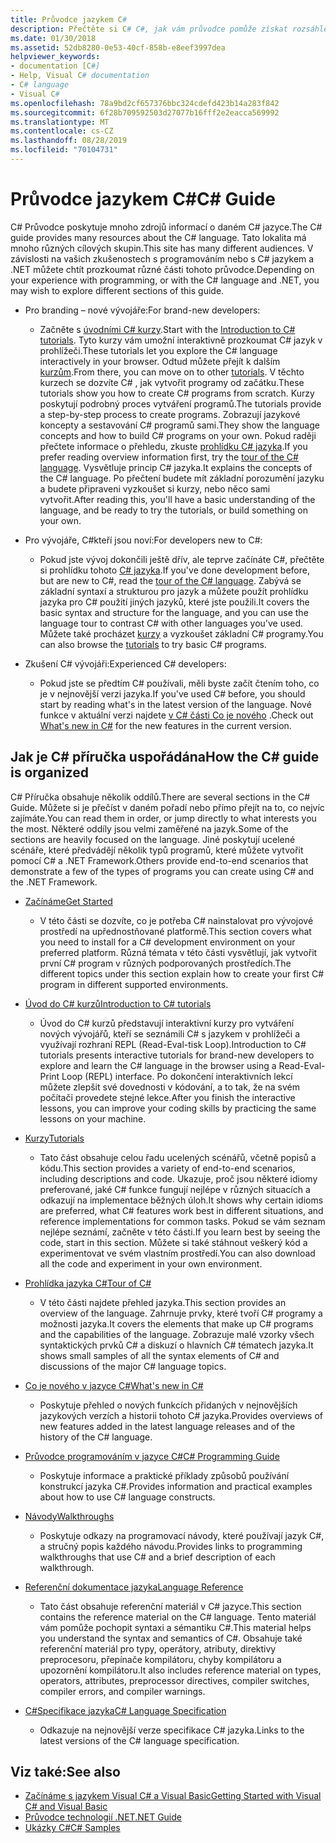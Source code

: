 ```yaml
---
title: Průvodce jazykem C#
description: Přečtěte si C# C#, jak vám průvodce pomůže získat rozsáhlé znalosti, ať už jste novým vývojářem nebo zkušeným odborníkem.
ms.date: 01/30/2018
ms.assetid: 52db8280-0e53-40cf-858b-e8eef3997dea
helpviewer_keywords:
- documentation [C#]
- Help, Visual C# documentation
- C# language
- Visual C#
ms.openlocfilehash: 78a9bd2cf657376bbc324cdefd423b14a283f842
ms.sourcegitcommit: 6f28b709592503d27077b16fff2e2eacca569992
ms.translationtype: MT
ms.contentlocale: cs-CZ
ms.lasthandoff: 08/28/2019
ms.locfileid: "70104731"
---
```

# <a name="c-guide"></a><span data-ttu-id="f4535-103">Průvodce jazykem C#</span><span class="sxs-lookup"><span data-stu-id="f4535-103">C# Guide</span></span>

<span data-ttu-id="f4535-104">C# Průvodce poskytuje mnoho zdrojů informací o daném C# jazyce.</span><span class="sxs-lookup"><span data-stu-id="f4535-104">The C# guide provides many resources about the C# language.</span></span> <span data-ttu-id="f4535-105">Tato lokalita má mnoho různých cílových skupin.</span><span class="sxs-lookup"><span data-stu-id="f4535-105">This site has many different audiences.</span></span> <span data-ttu-id="f4535-106">V závislosti na vašich zkušenostech s programováním nebo s C# jazykem a .NET můžete chtít prozkoumat různé části tohoto průvodce.</span><span class="sxs-lookup"><span data-stu-id="f4535-106">Depending on your experience with programming, or with the C# language and .NET, you may wish to explore different sections of this guide.</span></span>

- <span data-ttu-id="f4535-107">Pro branding – nové vývojáře:</span><span class="sxs-lookup"><span data-stu-id="f4535-107">For brand-new developers:</span></span>
  - <span data-ttu-id="f4535-108">Začněte s [úvodními C# kurzy](tutorials/intro-to-csharp/index.md).</span><span class="sxs-lookup"><span data-stu-id="f4535-108">Start with the [Introduction to C# tutorials](tutorials/intro-to-csharp/index.md).</span></span> <span data-ttu-id="f4535-109">Tyto kurzy vám umožní interaktivně prozkoumat C# jazyk v prohlížeči.</span><span class="sxs-lookup"><span data-stu-id="f4535-109">These tutorials let you explore the C# language interactively in your browser.</span></span> <span data-ttu-id="f4535-110">Odtud můžete přejít k dalším [kurzům](tutorials/index.md).</span><span class="sxs-lookup"><span data-stu-id="f4535-110">From there, you can move on to other [tutorials](tutorials/index.md).</span></span> <span data-ttu-id="f4535-111">V těchto kurzech se dozvíte C# , jak vytvořit programy od začátku.</span><span class="sxs-lookup"><span data-stu-id="f4535-111">These tutorials show you how to create C# programs from scratch.</span></span> <span data-ttu-id="f4535-112">Kurzy poskytují podrobný proces vytváření programů.</span><span class="sxs-lookup"><span data-stu-id="f4535-112">The tutorials provide a step-by-step process to create programs.</span></span> <span data-ttu-id="f4535-113">Zobrazují jazykové koncepty a sestavování C# programů sami.</span><span class="sxs-lookup"><span data-stu-id="f4535-113">They show the language concepts and how to build C# programs on your own.</span></span> <span data-ttu-id="f4535-114">Pokud raději přečtete informace o přehledu, zkuste [prohlídku C# jazyka](tour-of-csharp/index.md).</span><span class="sxs-lookup"><span data-stu-id="f4535-114">If you prefer reading overview information first, try the [tour of the C# language](tour-of-csharp/index.md).</span></span> <span data-ttu-id="f4535-115">Vysvětluje princip C# jazyka.</span><span class="sxs-lookup"><span data-stu-id="f4535-115">It explains the concepts of the C# language.</span></span> <span data-ttu-id="f4535-116">Po přečtení budete mít základní porozumění jazyku a budete připraveni vyzkoušet si kurzy, nebo něco sami vytvořit.</span><span class="sxs-lookup"><span data-stu-id="f4535-116">After reading this, you'll have a basic understanding of the language, and be ready to try the tutorials, or build something on your own.</span></span>

- <span data-ttu-id="f4535-117">Pro vývojáře, C#kteří jsou noví:</span><span class="sxs-lookup"><span data-stu-id="f4535-117">For developers new to C#:</span></span>
  - <span data-ttu-id="f4535-118">Pokud jste vývoj dokončili ještě dřív, ale teprve začínáte C#, přečtěte si prohlídku tohoto [ C# jazyka](tour-of-csharp/index.md).</span><span class="sxs-lookup"><span data-stu-id="f4535-118">If you've done development before, but are new to C#, read the [tour of the C# language](tour-of-csharp/index.md).</span></span> <span data-ttu-id="f4535-119">Zabývá se základní syntaxí a strukturou pro jazyk a můžete použít prohlídku jazyka pro C# použití jiných jazyků, které jste použili.</span><span class="sxs-lookup"><span data-stu-id="f4535-119">It covers the basic syntax and structure for the language, and you can use the language tour to contrast C# with other languages you've used.</span></span> <span data-ttu-id="f4535-120">Můžete také procházet [kurzy](tutorials/index.md) a vyzkoušet základní C# programy.</span><span class="sxs-lookup"><span data-stu-id="f4535-120">You can also browse the [tutorials](tutorials/index.md) to try basic C# programs.</span></span>

- <span data-ttu-id="f4535-121">Zkušení C# vývojáři:</span><span class="sxs-lookup"><span data-stu-id="f4535-121">Experienced C# developers:</span></span>
  - <span data-ttu-id="f4535-122">Pokud jste se předtím C# používali, měli byste začít čtením toho, co je v nejnovější verzi jazyka.</span><span class="sxs-lookup"><span data-stu-id="f4535-122">If you've used C# before, you should start by reading what's in the latest version of the language.</span></span> <span data-ttu-id="f4535-123">Nové funkce v aktuální verzi najdete [v C# části Co je nového](whats-new/index.md) .</span><span class="sxs-lookup"><span data-stu-id="f4535-123">Check out [What's new in C#](whats-new/index.md) for the new features in the current version.</span></span>

## <a name="how-the-c-guide-is-organized"></a><span data-ttu-id="f4535-124">Jak je C# příručka uspořádána</span><span class="sxs-lookup"><span data-stu-id="f4535-124">How the C# guide is organized</span></span>

<span data-ttu-id="f4535-125">C# Příručka obsahuje několik oddílů.</span><span class="sxs-lookup"><span data-stu-id="f4535-125">There are several sections in the C# Guide.</span></span> <span data-ttu-id="f4535-126">Můžete si je přečíst v daném pořadí nebo přímo přejít na to, co nejvíc zajímáte.</span><span class="sxs-lookup"><span data-stu-id="f4535-126">You can read them in order, or jump directly to what interests you the most.</span></span> <span data-ttu-id="f4535-127">Některé oddíly jsou velmi zaměřené na jazyk.</span><span class="sxs-lookup"><span data-stu-id="f4535-127">Some of the sections are heavily focused on the language.</span></span> <span data-ttu-id="f4535-128">Jiné poskytují ucelené scénáře, které předvádějí několik typů programů, které můžete vytvořit pomocí C# a .NET Framework.</span><span class="sxs-lookup"><span data-stu-id="f4535-128">Others provide end-to-end scenarios that demonstrate a few of the types of programs you can create using C# and the .NET Framework.</span></span>

- [<span data-ttu-id="f4535-129">Začínáme</span><span class="sxs-lookup"><span data-stu-id="f4535-129">Get Started</span></span>](getting-started/index.md)
  - <span data-ttu-id="f4535-130">V této části se dozvíte, co je potřeba C# nainstalovat pro vývojové prostředí na upřednostňované platformě.</span><span class="sxs-lookup"><span data-stu-id="f4535-130">This section covers what you need to install for a C# development environment on your preferred platform.</span></span> <span data-ttu-id="f4535-131">Různá témata v této části vysvětlují, jak vytvořit první C# program v různých podporovaných prostředích.</span><span class="sxs-lookup"><span data-stu-id="f4535-131">The different topics under this section explain how to create your first C# program in different supported environments.</span></span>

- [<span data-ttu-id="f4535-132">Úvod do C# kurzů</span><span class="sxs-lookup"><span data-stu-id="f4535-132">Introduction to C# tutorials</span></span>](tutorials/intro-to-csharp/index.md)
  - <span data-ttu-id="f4535-133">Úvod do C# kurzů představují interaktivní kurzy pro vytváření nových vývojářů, kteří se seznámili C# s jazykem v prohlížeči a využívají rozhraní REPL (Read-Eval-tisk Loop).</span><span class="sxs-lookup"><span data-stu-id="f4535-133">Introduction to C# tutorials presents interactive tutorials for brand-new developers to explore and learn the C# language in the browser using a Read-Eval-Print Loop (REPL) interface.</span></span> <span data-ttu-id="f4535-134">Po dokončení interaktivních lekcí můžete zlepšit své dovednosti v kódování, a to tak, že na svém počítači provedete stejné lekce.</span><span class="sxs-lookup"><span data-stu-id="f4535-134">After you finish the interactive lessons, you can improve your coding skills by practicing the same lessons on your machine.</span></span>

- [<span data-ttu-id="f4535-135">Kurzy</span><span class="sxs-lookup"><span data-stu-id="f4535-135">Tutorials</span></span>](tutorials/index.md)
  - <span data-ttu-id="f4535-136">Tato část obsahuje celou řadu ucelených scénářů, včetně popisů a kódu.</span><span class="sxs-lookup"><span data-stu-id="f4535-136">This section provides a variety of end-to-end scenarios, including descriptions and code.</span></span> <span data-ttu-id="f4535-137">Ukazuje, proč jsou některé idiomy preferované, jaké C# funkce fungují nejlépe v různých situacích a odkazují na implementace běžných úloh.</span><span class="sxs-lookup"><span data-stu-id="f4535-137">It shows why certain idioms are preferred, what C# features work best in different situations, and reference implementations for common tasks.</span></span> <span data-ttu-id="f4535-138">Pokud se vám seznam nejlépe seznámí, začněte v této části.</span><span class="sxs-lookup"><span data-stu-id="f4535-138">If you learn best by seeing the code, start in this section.</span></span> <span data-ttu-id="f4535-139">Můžete si také stáhnout veškerý kód a experimentovat ve svém vlastním prostředí.</span><span class="sxs-lookup"><span data-stu-id="f4535-139">You can also download all the code and experiment in your own environment.</span></span>

- [<span data-ttu-id="f4535-140">Prohlídka jazyka C#</span><span class="sxs-lookup"><span data-stu-id="f4535-140">Tour of C#</span></span>](tour-of-csharp/index.md)
  - <span data-ttu-id="f4535-141">V této části najdete přehled jazyka.</span><span class="sxs-lookup"><span data-stu-id="f4535-141">This section provides an overview of the language.</span></span> <span data-ttu-id="f4535-142">Zahrnuje prvky, které tvoří C# programy a možnosti jazyka.</span><span class="sxs-lookup"><span data-stu-id="f4535-142">It covers the elements that make up C# programs and the capabilities of the language.</span></span> <span data-ttu-id="f4535-143">Zobrazuje malé vzorky všech syntaktických prvků C# a diskuzí o hlavních C# tématech jazyka.</span><span class="sxs-lookup"><span data-stu-id="f4535-143">It shows small samples of all the syntax elements of C# and discussions of the major C# language topics.</span></span>

- [<span data-ttu-id="f4535-144">Co je nového v jazyce C#</span><span class="sxs-lookup"><span data-stu-id="f4535-144">What's new in C#</span></span>](whats-new/index.md)
  - <span data-ttu-id="f4535-145">Poskytuje přehled o nových funkcích přidaných v nejnovějších jazykových verzích a historii tohoto C# jazyka.</span><span class="sxs-lookup"><span data-stu-id="f4535-145">Provides overviews of new features added in the latest language releases and of the history of the C# language.</span></span>

<!--
- [.NET Compiler Platform SDK](roslyn-sdk/index.md)
  - The .NET Compiler Platform SDK enables you to write components that analyze code, and suggest or make improvements to that code. In this section, you'll learn how the APIs are organized, and how you can create code that enables rules and practices for your team. You'll also see samples, end-to-end scenarios, and links to other libraries with more examples using these APIs.
-->

- [<span data-ttu-id="f4535-146">Průvodce programováním v jazyce C#</span><span class="sxs-lookup"><span data-stu-id="f4535-146">C# Programming Guide</span></span>](./programming-guide/index.md)
  - <span data-ttu-id="f4535-147">Poskytuje informace a praktické příklady způsobů používání konstrukcí jazyka C#.</span><span class="sxs-lookup"><span data-stu-id="f4535-147">Provides information and practical examples about how to use C# language constructs.</span></span>

- [<span data-ttu-id="f4535-148">Návody</span><span class="sxs-lookup"><span data-stu-id="f4535-148">Walkthroughs</span></span>](./walkthroughs.md)
  - <span data-ttu-id="f4535-149">Poskytuje odkazy na programovací návody, které používají jazyk C#, a stručný popis každého návodu.</span><span class="sxs-lookup"><span data-stu-id="f4535-149">Provides links to programming walkthroughs that use C# and a brief description of each walkthrough.</span></span>

- [<span data-ttu-id="f4535-150">Referenční dokumentace jazyka</span><span class="sxs-lookup"><span data-stu-id="f4535-150">Language Reference</span></span>](language-reference/index.md)
  - <span data-ttu-id="f4535-151">Tato část obsahuje referenční materiál v C# jazyce.</span><span class="sxs-lookup"><span data-stu-id="f4535-151">This section contains the reference material on the C# language.</span></span> <span data-ttu-id="f4535-152">Tento materiál vám pomůže pochopit syntaxi a sémantiku C#.</span><span class="sxs-lookup"><span data-stu-id="f4535-152">This material helps you understand the syntax and semantics of C#.</span></span> <span data-ttu-id="f4535-153">Obsahuje také referenční materiál pro typy, operátory, atributy, direktivy preprocesoru, přepínače kompilátoru, chyby kompilátoru a upozornění kompilátoru.</span><span class="sxs-lookup"><span data-stu-id="f4535-153">It also includes reference material on types, operators, attributes, preprocessor directives, compiler switches, compiler errors, and compiler warnings.</span></span>

- [<span data-ttu-id="f4535-154">C#Specifikace jazyka</span><span class="sxs-lookup"><span data-stu-id="f4535-154">C# Language Specification</span></span>](./language-reference/language-specification/index.md)
  - <span data-ttu-id="f4535-155">Odkazuje na nejnovější verze specifikace C# jazyka.</span><span class="sxs-lookup"><span data-stu-id="f4535-155">Links to the latest versions of the C# language specification.</span></span>

## <a name="see-also"></a><span data-ttu-id="f4535-156">Viz také:</span><span class="sxs-lookup"><span data-stu-id="f4535-156">See also</span></span>

- [<span data-ttu-id="f4535-157">Začínáme s jazykem Visual C# a Visual Basic</span><span class="sxs-lookup"><span data-stu-id="f4535-157">Getting Started with Visual C# and Visual Basic</span></span>](/visualstudio/ide/getting-started-with-visual-csharp-and-visual-basic)
- [<span data-ttu-id="f4535-158">Průvodce technologií .NET</span><span class="sxs-lookup"><span data-stu-id="f4535-158">.NET Guide</span></span>](../standard/index.md)
- [<span data-ttu-id="f4535-159">Ukázky C#</span><span class="sxs-lookup"><span data-stu-id="f4535-159">C# Samples</span></span>](https://code.msdn.microsoft.com/site/search?f%5B0%5D.Type=ProgrammingLanguage&f%5B0%5D.Value=C%23&f%5B0%5D.Text=C%23)
